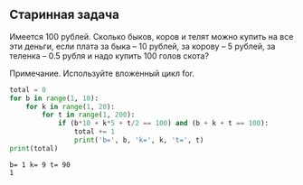## Старинная задача
Имеется 100 рублей. Сколько быков, коров и телят можно купить на все эти деньги, если плата за быка – 10 рублей, за корову – 5 рублей, за теленка – 0.5 рубля и надо купить 100 голов скота?

Примечание. Используйте вложенный цикл for.

```python
total = 0
for b in range(1, 10):
    for k in range(1, 20):
        for t in range(1, 200):
            if (b*10 + k*5 + t/2 == 100) and (b + k + t == 100):
                total += 1
                print('b=', b, 'k=', k, 't=', t)
print(total)

```
```
b= 1 k= 9 t= 90
1
```